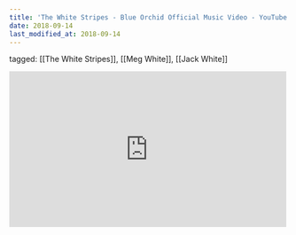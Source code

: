 ```yaml
---
title: 'The White Stripes - Blue Orchid Official Music Video - YouTube'
date: 2018-09-14
last_modified_at: 2018-09-14
---
```

tagged: [[The White Stripes]], [[Meg White]], [[Jack White]]
<iframe allow="accelerometer; autoplay; clipboard-write; encrypted-media; gyroscope; picture-in-picture" allowfullscreen="" frameborder="0" height="281" id="youtube_iframe" src="https://www.youtube.com/embed/jW8UlrtcEac?feature=oembed&amp;enablejsapi=1&amp;origin=https://safe.txmblr.com&amp;wmode=opaque" width="500"></iframe>